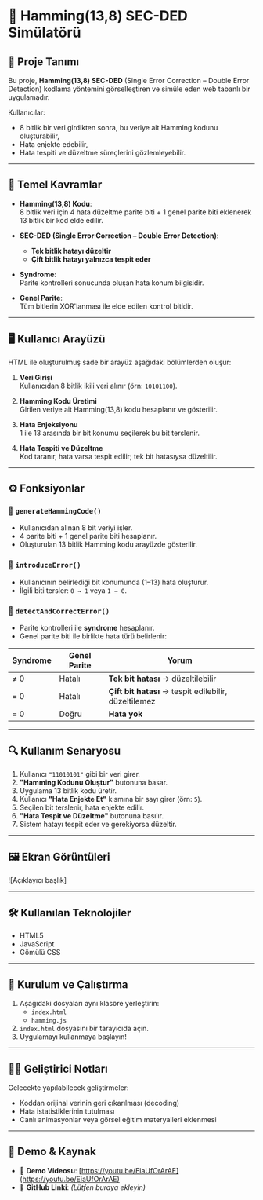 # 🧮 Hamming(13,8) SEC-DED Simülatörü

## 📌 Proje Tanımı

Bu proje, **Hamming(13,8) SEC-DED** (Single Error Correction – Double Error Detection) kodlama yöntemini görselleştiren ve simüle eden web tabanlı bir uygulamadır.

Kullanıcılar:
- 8 bitlik bir veri girdikten sonra, bu veriye ait Hamming kodunu oluşturabilir,
- Hata enjekte edebilir,
- Hata tespiti ve düzeltme süreçlerini gözlemleyebilir.

---

## 🧠 Temel Kavramlar

- **Hamming(13,8) Kodu**:  
  8 bitlik veri için 4 hata düzeltme parite biti + 1 genel parite biti eklenerek 13 bitlik bir kod elde edilir.

- **SEC-DED (Single Error Correction – Double Error Detection)**:  
  - **Tek bitlik hatayı düzeltir**
  - **Çift bitlik hatayı yalnızca tespit eder**

- **Syndrome**:  
  Parite kontrolleri sonucunda oluşan hata konum bilgisidir.

- **Genel Parite**:  
  Tüm bitlerin XOR'lanması ile elde edilen kontrol bitidir.

---

## 🖥️ Kullanıcı Arayüzü

HTML ile oluşturulmuş sade bir arayüz aşağıdaki bölümlerden oluşur:

1. **Veri Girişi**  
   Kullanıcıdan 8 bitlik ikili veri alınır (örn: `10101100`).

2. **Hamming Kodu Üretimi**  
   Girilen veriye ait Hamming(13,8) kodu hesaplanır ve gösterilir.

3. **Hata Enjeksiyonu**  
   1 ile 13 arasında bir bit konumu seçilerek bu bit terslenir.

4. **Hata Tespiti ve Düzeltme**  
   Kod taranır, hata varsa tespit edilir; tek bit hatasıysa düzeltilir.

---

## ⚙️ Fonksiyonlar

### 🔹 `generateHammingCode()`
- Kullanıcıdan alınan 8 bit veriyi işler.
- 4 parite biti + 1 genel parite biti hesaplanır.
- Oluşturulan 13 bitlik Hamming kodu arayüzde gösterilir.

### 🔹 `introduceError()`
- Kullanıcının belirlediği bit konumunda (1–13) hata oluşturur.
- İlgili biti tersler: `0 → 1` veya `1 → 0`.

### 🔹 `detectAndCorrectError()`
- Parite kontrolleri ile **syndrome** hesaplanır.
- Genel parite biti ile birlikte hata türü belirlenir:

| Syndrome | Genel Parite | Yorum |
|----------|---------------|--------|
| ≠ 0      | Hatalı         | **Tek bit hatası** → düzeltilebilir |
| = 0      | Hatalı         | **Çift bit hatası** → tespit edilebilir, düzeltilemez |
| = 0      | Doğru          | **Hata yok** |

---

## 🔍 Kullanım Senaryosu

1. Kullanıcı `"11010101"` gibi bir veri girer.  
2. **"Hamming Kodunu Oluştur"** butonuna basar.  
3. Uygulama 13 bitlik kodu üretir.  
4. Kullanıcı **"Hata Enjekte Et"** kısmına bir sayı girer (örn: `5`).  
5. Seçilen bit terslenir, hata enjekte edilir.  
6. **"Hata Tespit ve Düzeltme"** butonuna basılır.  
7. Sistem hatayı tespit eder ve gerekiyorsa düzeltir.

---

## 🖼️ Ekran Görüntüleri

![Açıklayıcı başlık]


---

## 🛠️ Kullanılan Teknolojiler

- HTML5  
- JavaScript  
- Gömülü CSS  

---

## 🚀 Kurulum ve Çalıştırma

1. Aşağıdaki dosyaları aynı klasöre yerleştirin:
   - `index.html`
   - `hamming.js`
2. `index.html` dosyasını bir tarayıcıda açın.  
3. Uygulamayı kullanmaya başlayın!

---

## 🧑‍💻 Geliştirici Notları

Gelecekte yapılabilecek geliştirmeler:

- Koddan orijinal verinin geri çıkarılması (decoding)
- Hata istatistiklerinin tutulması
- Canlı animasyonlar veya görsel eğitim materyalleri eklenmesi

---

## 🎥 Demo & Kaynak

- 🔗 **Demo Videosu**: [https://youtu.be/EiaUfOrArAE](https://youtu.be/EiaUfOrArAE)  
- 🧷 **GitHub Linki**: *(Lütfen buraya ekleyin)*


